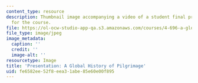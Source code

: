 ```yaml
---
content_type: resource
description: Thumbnail image accompanying a video of a student final presentation
  for the course.
file: https://ol-ocw-studio-app-qa.s3.amazonaws.com/courses/4-696-a-global-history-of-architecture-writing-seminar-spring-2008/fe6582ee52f8eea31abe85e60e00f895_5.jpg
file_type: image/jpeg
image_metadata:
  caption: ''
  credit: ''
  image-alt: ''
resourcetype: Image
title: 'Presentation: A Global History of Pilgrimage'
uid: fe6582ee-52f8-eea3-1abe-85e60e00f895
---
```

